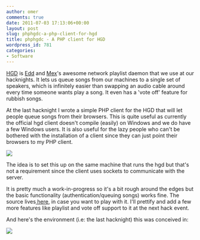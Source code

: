 ```yaml
---
author: omer
comments: true
date: 2011-07-03 17:13:06+00:00
layout: post
slug: phphgdc-a-php-client-for-hgd
title: phphgdc - A PHP client for HGD
wordpress_id: 781
categories:
- Software
---
```


[HGD](https://github.com/vext01/hgd) is [Edd](http://twitter.com/vext01) and [Mex](http://twitter.com/egelmex)'s awesome network playlist daemon that we use at our hacknights. It lets us queue songs from our machines to a single set of speakers, which is infinitely easier than swapping an audio cable around every time someone wants play a song. It even has a 'vote off' feature for rubbish songs.

At the last hacknight I wrote a simple PHP client for the HGD that will let people queue songs from their browsers. This is quite useful as currently the official hgd client doesn't compile (easily) on Windows and we do have a few Windows users. It is also useful for the lazy people who can't be bothered with the installation of a client since they can just point their browsers to my PHP client.

[![](http://canthack.org/uploads/336407484-300x281.png)](http://canthack.org/uploads/336407484.png)

The idea is to set this up on the same machine that runs the hgd but that's not a requirement since the client uses sockets to communicate with the server.

It is pretty much a work-in-progress so it's a bit rough around the edges but the basic functionality (authentication/queuing songs) works fine. The source lives[ here](https://github.com/omerk/phphgdc), in case you want to play with it. I'll prettify and add a few more features like playlist and vote off support to it at the next hack event.

And here's the environment (i.e: the last hacknight) this was conceived in:

[![](http://canthack.org/uploads/2011-07-01-19-12-59-224x300.jpg)](http://canthack.org/uploads/2011-07-01-19-12-59.jpg)


